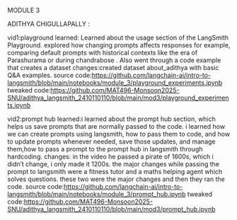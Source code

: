 MODULE 3

ADITHYA CHIGULLAPALLY :

vid1:playground 
learned: Learned about the usage section of the LangSmith Playground. explored how changing prompts affects responses for example, comparing default prompts with historical contexts like the era of Parashurama or during chandrabose . Also went through a code example that creates a dataset
changes:created dataset about_adithya with basic Q&A examples.
source code:https://github.com/langchain-ai/intro-to-langsmith/blob/main/notebooks/module_3/playground_experiments.ipynb
tweaked code:https://github.com/MAT496-Monsoon2025-SNU/adithya_langsmith_2410110110/blob/main/mod3/playground_experiments.ipynb


vid2:prompt hub
learned:i learned about the prompt hub section, which helps us save prompts that are normally passed to the code. i learned how we can create prompts using langsmith, how to pass them to code, and how to update prompts whenever needed, save those updates, and manage them,how to pass a prompt to the prompt hub in langsmith through hardcoding.
changes: in the video he passed a pirate of 1600s, which i didn’t change, i only made it 1200s. the major changes while passing the prompt to langsmith were a fitness tutor and a maths helping agent which solves questions. these two were the major changes and then they ran the code.
source code:https://github.com/langchain-ai/intro-to-langsmith/blob/main/notebooks/module_3/prompt_hub.ipynb
tweaked code:https://github.com/MAT496-Monsoon2025-SNU/adithya_langsmith_2410110110/blob/main/mod3/prompt_hub.ipynb
